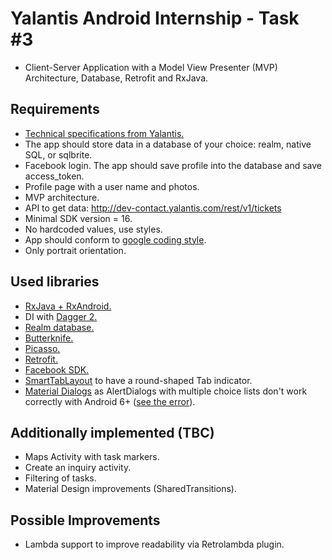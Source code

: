 # Yalantis Android Internship - Task #3
* Client-Server Application with a Model View Presenter (MVP) Architecture, Database, Retrofit and RxJava.

## Requirements
* [Technical specifications from Yalantis.](materials/YalantisAndroidInternship.Task3.pdf)
* The app should store data in a database of your choice: realm, native SQL, or sqlbrite.
* Facebook login. The app should save profile into the database and save access_token. 
* Profile page with a user name and photos.
* MVP architecture.
* API to get data: http://dev-contact.yalantis.com/rest/v1/tickets	
* Minimal SDK version = 16.
* No hardcoded values, use styles.
* App should conform to [google coding style](https://source.android.com/source/code-style.html).
* Only portrait orientation.

## Used libraries
* [RxJava + RxAndroid.](https://github.com/ReactiveX/RxAndroid)
* DI with [Dagger 2.](https://github.com/google/dagger)
* [Realm database.](https://github.com/realm/realm-java)
* [Butterknife.](https://github.com/JakeWharton/butterknife)
* [Picasso.](https://github.com/square/picasso)
* [Retrofit.](https://github.com/square/retrofit)
* [Facebook SDK.](https://developers.facebook.com/docs/android/getting-started)
* [SmartTabLayout](https://github.com/ogaclejapan/SmartTabLayout) to have a round-shaped Tab indicator.
* [Material Dialogs](https://github.com/afollestad/material-dialogs) as AlertDialogs with multiple choice lists don't work correctly with Android 6+ ([see the error](https://code.google.com/p/android/issues/detail?can=2&start=0&num=100&q=&colspec=ID%20Status%20Priority%20Owner%20Summary%20Stars%20Reporter%20Opened&groupby=&sort=&id=208886)).

## Additionally implemented (TBC)
* Maps Activity with task markers.
* Create an inquiry activity.
* Filtering of tasks.
* Material Design improvements (SharedTransitions).

## Possible Improvements
* Lambda support to improve readability via Retrolambda plugin.